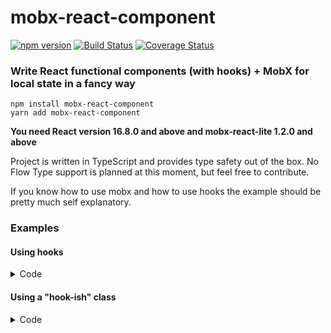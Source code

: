 # mobx-react-component <!-- omit in toc -->

[![npm version](https://badge.fury.io/js/mobx-react-component.svg)](https://badge.fury.io/js/mobx-react-component)
[![Build Status](https://travis-ci.org/xaviergonz/mobx-react-component.svg?branch=master)](https://travis-ci.org/xaviergonz/mobx-react-component)
[![Coverage Status](https://coveralls.io/repos/github/xaviergonz/mobx-react-component/badge.svg?branch=master)](https://coveralls.io/github/xaviergonz/mobx-react-component?branch=master)

### Write React functional components (with hooks) + MobX for local state in a fancy way

```
npm install mobx-react-component
yarn add mobx-react-component
```

**You need React version 16.8.0 and above and mobx-react-lite 1.2.0 and above**

Project is written in TypeScript and provides type safety out of the box. No Flow Type support is planned at this moment, but feel free to contribute.

If you know how to use mobx and how to use hooks the example should be pretty much self explanatory.

### Examples

#### Using hooks

<details>
<summary>Code</summary>

```tsx
import { when } from "mobx"
import * as React from "react"
import { memo, useContext } from "react"
import {
    useMobxActions,
    useMobxEffects,
    useMobxObservable,
    useMobxObsRefs,
    useMobxRender
} from "../src"

interface IMyComponentProps {
    x: number
}

const SomeContext = React.createContext({ x: 5 }) // might be a root store

export const MyComponent = memo((unobsProps: IMyComponentProps) => {
    // observable refs of the given data
    // note: do NOT ever destructure this when using or else the observability
    // will be lost! (in other words, always use obs.X to access the value)
    const obs = useMobxObsRefs({
        props: unobsProps,
        someContextValue: useContext(SomeContext)
    })

    const state = useMobxObservable(
        () => ({
            // observable value
            y: 0,

            // computed
            get sum() {
                return obs.props.x + this.y
            }
        }),
        // decorators (optional)
        {
            // properties will default to observables / computed
        }
    )

    const actions = useMobxActions(() => ({
        incY() {
            state.y++
        }
    }))

    // effects will be started on first render and auto disposed on unmount
    useMobxEffects(() => [
        when(
            () => state.sum === 10,
            () => {
                // you reached ten!
            }
        )
    ])

    return useMobxRender(() => (
        <div>
            <div>
                x + y = {obs.props.x} + {state.y} = {state.sum}
            </div>
            <button onClick={actions.incY}>Increment Y</button>
        </div>
    ))
})

MyComponent.displayName = "MyComponent"

// usage
// <MyComponent x={5}/>
```

</details>

#### Using a "hook-ish" class

<details>
<summary>Code</summary>

```tsx
import { action, computed, observable, when } from "mobx"
import * as React from "react"
import {
    injectContext,
    MobxComponent,
    mobxComponent,
    ReactContextValue
} from "mobx-react-component"

interface IMyComponentProps {
    x: number
}

const SomeContext = React.createContext({ x: 5 }) // might be a root store

class MyComponentClass extends MobxComponent<IMyComponentProps> {
    // this.props will become an observable reference version of props

    // this.someContext will become an observable reference
    @injectContext(SomeContext)
    someContext!: ReactContextValue<typeof SomeContext>

    @observable
    y = 0

    @action.bound
    incY() {
        this.y++
    }

    @computed
    get sum() {
        return this.props.x + this.y
    }

    // effects will be auto disposed on unmount,
    // the need to start with the name "fx_"
    fx_when10() {
        return when(
            () => this.sum === 10,
            () => {
                // you reached ten!
            }
        )
    }

    render(props: IMyComponentProps) {
        // this is a function component render, so hooks can be used as usual
        // the only difference is that everything above (the logic) is available in "this"
        // additionally the component will auto-rerender when any observable changes
        return (
            <div>
                <div>
                    x + y = {props.x} + {this.y} = {this.sum}
                </div>
                <button onClick={this.incY}>Increment Y</button>
            </div>
        )
    }
}

export const MyComponent = mobxComponent(
    MyComponentClass,
    // statics (defaultProps, displayName, propTypes, etc. can be declared here)
    {
        displayName: "MyComponent",
        defaultProps: {
            x: 1
        }
    }
)

// usage
// <MyComponent x={5}/>
```

Forward references are supported as well

```tsx
import * as React from "react"
import { MobxComponent, mobxComponent } from "mobx-react-component"

interface IMyComponentProps {
    children: React.ReactNode
}

class MyComponentClass extends MobxComponent<IMyComponentProps, HTMLButtonElement> {
    render(props: IMyComponentProps, ref: React.Ref<HTMLButtonElement>) {
        return <button ref={ref}>{props.children}</button>
    }
}

export const MyComponent = mobxComponent(MyComponentClass)

// You can now get a ref directly to the DOM button:
// const ref = React.createRef<HTMLButtonElement>();
// <MyComponent ref={ref}/>
```

</details>
